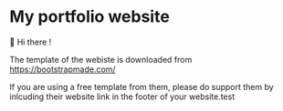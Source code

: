 # My portfolio website

👋 Hi there !

The template of the webiste is downloaded from https://bootstrapmade.com/

If you are using a free template from them, please do support them by inlcuding their website link in the footer of your website.test
